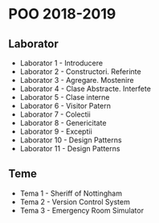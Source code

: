 # POO 2018-2019

## Laborator
* Laborator 1 - Introducere
* Laborator 2 - Constructori. Referinte
* Laborator 3 - Agregare. Mostenire
* Laborator 4 - Clase Abstracte. Interfete
* Laborator 5 - Clase interne
* Laborator 6 - Visitor Patern
* Laborator 7 - Colectii
* Laborator 8 - Genericitate
* Laborator 9 - Exceptii
* Laborator 10 - Design Patterns
* Laborator 11 - Design Patterns

## Teme
* Tema 1 - Sheriff of Nottingham
* Tema 2 - Version Control System
* Tema 3 - Emergency Room Simulator
